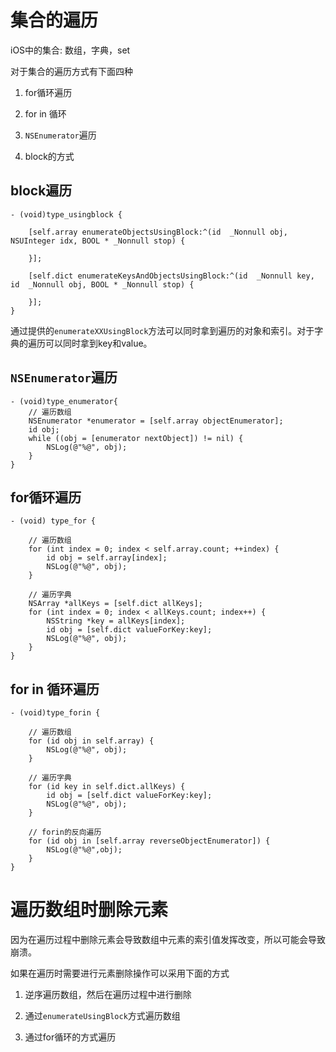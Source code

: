 # 集合的遍历

iOS中的集合: 数组，字典，set

对于集合的遍历方式有下面四种

1. for循环遍历

2. for in 循环

3. `NSEnumerator`遍历

4. block的方式

## block遍历

```
- (void)type_usingblock {
    
    [self.array enumerateObjectsUsingBlock:^(id  _Nonnull obj, NSUInteger idx, BOOL * _Nonnull stop) {
        
    }];
    
    [self.dict enumerateKeysAndObjectsUsingBlock:^(id  _Nonnull key, id  _Nonnull obj, BOOL * _Nonnull stop) {
        
    }];
}
```

通过提供的`enumerateXXUsingBlock`方法可以同时拿到遍历的对象和索引。对于字典的遍历可以同时拿到key和value。

## `NSEnumerator`遍历

```
- (void)type_enumerator{
    // 遍历数组
    NSEnumerator *enumerator = [self.array objectEnumerator];
    id obj;
    while ((obj = [enumerator nextObject]) != nil) {
        NSLog(@"%@", obj);
    }
}
```

## for循环遍历 

```
- (void) type_for {
    
    // 遍历数组
    for (int index = 0; index < self.array.count; ++index) {
        id obj = self.array[index];
        NSLog(@"%@", obj);
    }
    
    // 遍历字典
    NSArray *allKeys = [self.dict allKeys];
    for (int index = 0; index < allKeys.count; index++) {
        NSString *key = allKeys[index];
        id obj = [self.dict valueForKey:key];
        NSLog(@"%@", obj);
    }
}

```

## for in 循环遍历

```
- (void)type_forin {
    
    // 遍历数组
    for (id obj in self.array) {
        NSLog(@"%@", obj);
    }
    
    // 遍历字典
    for (id key in self.dict.allKeys) {
        id obj = [self.dict valueForKey:key];
        NSLog(@"%@", obj);
    }
    
    // forin的反向遍历
    for (id obj in [self.array reverseObjectEnumerator]) {
        NSLog(@"%@",obj);
    }
}
```

# 遍历数组时删除元素

因为在遍历过程中删除元素会导致数组中元素的索引值发挥改变，所以可能会导致崩溃。

如果在遍历时需要进行元素删除操作可以采用下面的方式

1. 逆序遍历数组，然后在遍历过程中进行删除

2. 通过`enumerateUsingBlock`方式遍历数组

3. 通过for循环的方式遍历

